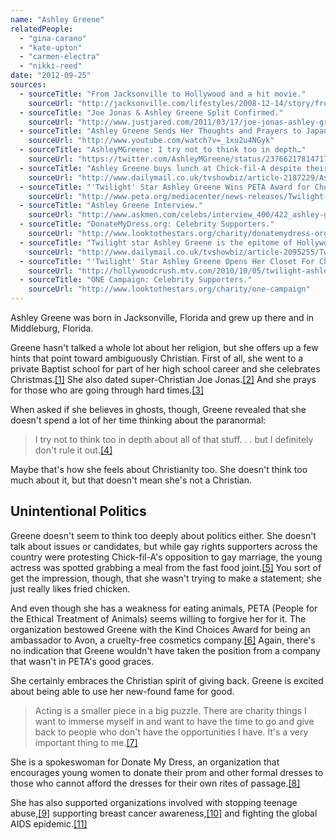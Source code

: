 ```yaml
---
name: "Ashley Greene"
relatedPeople:
  - "gina-carano"
  - "kate-upton"
  - "carmen-electra"
  - "nikki-reed"
date: "2012-09-25"
sources:
  - sourceTitle: "From Jacksonville to Hollywood and a hit movie."
    sourceUrl: "http://jacksonville.com/lifestyles/2008-12-14/story/from_jacksonville_to_hollywood_and_a_hit_movie"
  - sourceTitle: "Joe Jonas & Ashley Greene Split Confirmed."
    sourceUrl: "http://www.justjared.com/2011/03/17/joe-jonas-ashley-greene-split/"
  - sourceTitle: "Ashley Greene Sends Her Thoughts and Prayers to Japan."
    sourceUrl: "http://www.youtube.com/watch?v=_1xu2u4NGyk"
  - sourceTitle: "AshleyMGreene: I try not to think too in depth…"
    sourceUrl: "https://twitter.com/AshleyMGreene/status/237662178147176448"
  - sourceTitle: "Ashley Greene buys lunch at Chick-fil-A despite their controversial opposition to gay marriage."
    sourceUrl: "http://www.dailymail.co.uk/tvshowbiz/article-2187229/Ashley-Greene-buys-lunch-Chick-fil-A-despite-controversial-opposition-gay-marriage.html"
  - sourceTitle: "'Twilight' Star Ashley Greene Wins PETA Award for Choosing Cruelty-Free Cosmetics."
    sourceUrl: "http://www.peta.org/mediacenter/news-releases/Twilight-Star-Ashley-Greene-Wins-PETA-Award-for-Choosing-Cruelty-Free-Cosmetics.aspx"
  - sourceTitle: "Ashley Greene Interview."
    sourceUrl: "http://www.askmen.com/celebs/interview_400/422_ashley-greene-interview.html"
  - sourceTitle: "DonateMyDress.org: Celebrity Supporters."
    sourceUrl: "http://www.looktothestars.org/charity/donatemydress-org"
  - sourceTitle: "Twilight star Ashley Greene is the epitome of Hollywood glamour at charity event."
    sourceUrl: "http://www.dailymail.co.uk/tvshowbiz/article-2095255/Twilight-star-Ashley-Greene-epitome-Hollywood-glamour-charity-event.html"
  - sourceTitle: "'Twilight' Star Ashley Greene Opens Her Closet For Charity."
    sourceUrl: "http://hollywoodcrush.mtv.com/2010/10/05/twilight-ashley-greene-charity/"
  - sourceTitle: "ONE Campaign: Celebrity Supporters."
    sourceUrl: "http://www.looktothestars.org/charity/one-campaign"
---
```


Ashley Greene was born in Jacksonville, Florida and grew up there and in Middleburg, Florida.

Greene hasn't talked a whole lot about her religion, but she offers up a few hints that point toward ambiguously Christian. First of all, she went to a private Baptist school for part of her high school career and she celebrates Christmas.<a class="source-citation" href="#http://jacksonville.com/lifestyles/2008-12-14/story/from_jacksonville_to_hollywood_and_a_hit_movie" title="From Jacksonville to Hollywood and a hit movie.">[1]</a> She also dated super-Christian Joe Jonas.<a class="source-citation" href="#http://www.justjared.com/2011/03/17/joe-jonas-ashley-greene-split/" title="Joe Jonas &amp; Ashley Greene Split Confirmed.">[2]</a> And she prays for those who are going through hard times.<a class="source-citation" href="#http://www.youtube.com/watch?v=_1xu2u4NGyk" title="Ashley Greene Sends Her Thoughts and Prayers to Japan.">[3]</a>

When asked if she believes in ghosts, though, Greene revealed that she doesn't spend a lot of her time thinking about the paranormal:

>I try not to think too in depth about all of that stuff. . . but I definitely don't rule it out.<a class="source-citation" href="#https://twitter.com/AshleyMGreene/status/237662178147176448" title="AshleyMGreene: I try not to think too in depth…">[4]</a>

Maybe that's how she feels about Christianity too. She doesn't think too much about it, but that doesn't mean she's not a Christian.


## Unintentional Politics

Greene doesn't seem to think too deeply about politics either. She doesn't talk about issues or candidates, but while gay rights supporters across the country were protesting Chick-fil-A's opposition to gay marriage, the young actress was spotted grabbing a meal from the fast food joint.<a class="source-citation" href="#http://www.dailymail.co.uk/tvshowbiz/article-2187229/Ashley-Greene-buys-lunch-Chick-fil-A-despite-controversial-opposition-gay-marriage.html" title="Ashley Greene buys lunch at Chick-fil-A despite their controversial opposition to gay marriage.">[5]</a> You sort of get the impression, though, that she wasn't trying to make a statement; she just really likes fried chicken.

And even though she has a weakness for eating animals, PETA (People for the Ethical Treatment of Animals) seems willing to forgive her for it. The organization bestowed Greene with the Kind Choices Award for being an ambassador to Avon, a cruelty-free cosmetics company.<a class="source-citation" href="#http://www.peta.org/mediacenter/news-releases/Twilight-Star-Ashley-Greene-Wins-PETA-Award-for-Choosing-Cruelty-Free-Cosmetics.aspx" title="&apos;Twilight&apos; Star Ashley Greene Wins PETA Award for Choosing Cruelty-Free Cosmetics.">[6]</a> Again, there's no indication that Greene wouldn't have taken the position from a company that wasn't in PETA's good graces.

She certainly embraces the Christian spirit of giving back. Greene is excited about being able to use her new-found fame for good.

>Acting is a smaller piece in a big puzzle. There are charity things I want to immerse myself in and want to have the time to go and give back to people who don't have the opportunities I have. It's a very important thing to me.<a class="source-citation" href="#http://www.askmen.com/celebs/interview_400/422_ashley-greene-interview.html" title="Ashley Greene Interview.">[7]</a>

She is a spokeswoman for Donate My Dress, an organization that encourages young women to donate their prom and other formal dresses to those who cannot afford the dresses for their own rites of passage.<a class="source-citation" href="#http://www.looktothestars.org/charity/donatemydress-org" title="DonateMyDress.org: Celebrity Supporters.">[8]</a>

She has also supported organizations involved with stopping teenage abuse,<a class="source-citation" href="#http://www.dailymail.co.uk/tvshowbiz/article-2095255/Twilight-star-Ashley-Greene-epitome-Hollywood-glamour-charity-event.html" title="Twilight star Ashley Greene is the epitome of Hollywood glamour at charity event.">[9]</a> supporting breast cancer awareness,<a class="source-citation" href="#http://hollywoodcrush.mtv.com/2010/10/05/twilight-ashley-greene-charity/" title="&apos;Twilight&apos; Star Ashley Greene Opens Her Closet For Charity.">[10]</a> and fighting the global AIDS epidemic.<a class="source-citation" href="#http://www.looktothestars.org/charity/one-campaign" title="ONE Campaign: Celebrity Supporters.">[11]</a>